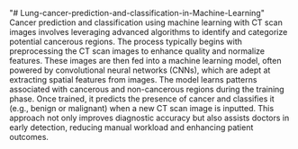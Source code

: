 "# Lung-cancer-prediction-and-classification-in-Machine-Learning" 
Cancer prediction and classification using machine learning with CT scan images involves leveraging advanced algorithms to identify and categorize potential cancerous regions. The process typically begins with preprocessing the CT scan images to enhance quality and normalize features. These images are then fed into a machine learning model, often powered by convolutional neural networks (CNNs), which are adept at extracting spatial features from images. The model learns patterns associated with cancerous and non-cancerous regions during the training phase. Once trained, it predicts the presence of cancer and classifies it (e.g., benign or malignant) when a new CT scan image is inputted. This approach not only improves diagnostic accuracy but also assists doctors in early detection, reducing manual workload and enhancing patient outcomes.
